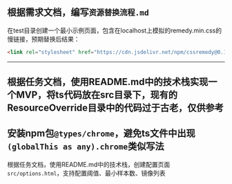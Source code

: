 根据需求文档，编写`资源替换流程.md`
---
在test目录创建一个最小示例页面，包含在localhost上模拟的remedy.min.css的慢链接，预期替换后结果：
```html
<link rel="stylesheet" href="https://cdn.jsdelivr.net/npm/cssremedy@0.1.0-beta.2/css/remedy.min.css" integrity="sha256-Dw1XyODgJ9BsZZHV8/XIpkI3Bl+hcUxKsd8/JPh7zeU=" crossorigin="anonymous">
```
---
根据任务文档，使用README.md中的技术栈实现一个MVP，将ts代码放在src目录下，现有的ResourceOverride目录中的代码过于古老，仅供参考
---
安装npm包`@types/chrome`，避免ts文件中出现`(globalThis as any).chrome`类似写法
---
根据任务文档，使用README.md中的技术栈，创建配置页面`src/options.html`，支持配置阈值、最小样本数、镜像列表